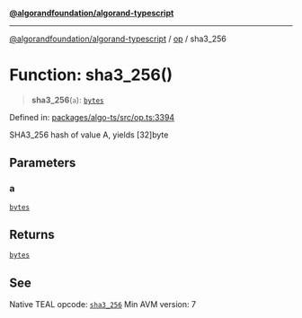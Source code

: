 [**@algorandfoundation/algorand-typescript**](../../../README.md)

***

[@algorandfoundation/algorand-typescript](../../../README.md) / [op](../README.md) / sha3\_256

# Function: sha3\_256()

> **sha3\_256**(`a`): [`bytes`](../../../type-aliases/bytes.md)

Defined in: [packages/algo-ts/src/op.ts:3394](https://github.com/algorandfoundation/puya-ts/blob/89ee9cf9a58d93e3ffbb727cfadf537835799a71/packages/algo-ts/src/op.ts#L3394)

SHA3_256 hash of value A, yields [32]byte

## Parameters

### a

[`bytes`](../../../type-aliases/bytes.md)

## Returns

[`bytes`](../../../type-aliases/bytes.md)

## See

Native TEAL opcode: [`sha3_256`](https://developer.algorand.org/docs/get-details/dapps/avm/teal/opcodes/v10/#sha3_256)
Min AVM version: 7
